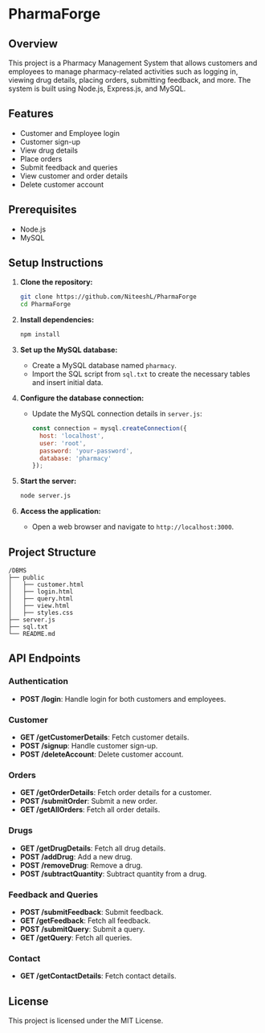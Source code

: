 # PharmaForge

## Overview
This project is a Pharmacy Management System that allows customers and employees to manage pharmacy-related activities such as logging in, viewing drug details, placing orders, submitting feedback, and more. The system is built using Node.js, Express.js, and MySQL.

## Features
- Customer and Employee login
- Customer sign-up
- View drug details
- Place orders
- Submit feedback and queries
- View customer and order details
- Delete customer account

## Prerequisites
- Node.js
- MySQL

## Setup Instructions

1. **Clone the repository:**
   ```bash
   git clone https://github.com/NiteeshL/PharmaForge
   cd PharmaForge
   ```

2. **Install dependencies:**
   ```bash
   npm install
   ```

3. **Set up the MySQL database:**
   - Create a MySQL database named `pharmacy`.
   - Import the SQL script from `sql.txt` to create the necessary tables and insert initial data.

4. **Configure the database connection:**
   - Update the MySQL connection details in `server.js`:
     ```javascript
     const connection = mysql.createConnection({
       host: 'localhost',
       user: 'root',
       password: 'your-password',
       database: 'pharmacy'
     });
     ```

5. **Start the server:**
   ```bash
   node server.js
   ```

6. **Access the application:**
   - Open a web browser and navigate to `http://localhost:3000`.

## Project Structure
```
/DBMS
├── public
│   ├── customer.html
│   ├── login.html
│   ├── query.html
│   ├── view.html
│   ├── styles.css
├── server.js
├── sql.txt
└── README.md
```

## API Endpoints

### Authentication
- **POST /login**: Handle login for both customers and employees.

### Customer
- **GET /getCustomerDetails**: Fetch customer details.
- **POST /signup**: Handle customer sign-up.
- **POST /deleteAccount**: Delete customer account.

### Orders
- **GET /getOrderDetails**: Fetch order details for a customer.
- **POST /submitOrder**: Submit a new order.
- **GET /getAllOrders**: Fetch all order details.

### Drugs
- **GET /getDrugDetails**: Fetch all drug details.
- **POST /addDrug**: Add a new drug.
- **POST /removeDrug**: Remove a drug.
- **POST /subtractQuantity**: Subtract quantity from a drug.

### Feedback and Queries
- **POST /submitFeedback**: Submit feedback.
- **GET /getFeedback**: Fetch all feedback.
- **POST /submitQuery**: Submit a query.
- **GET /getQuery**: Fetch all queries.

### Contact
- **GET /getContactDetails**: Fetch contact details.

## License
This project is licensed under the MIT License.
